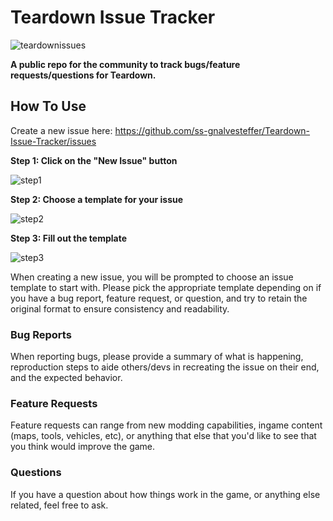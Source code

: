 # Teardown Issue Tracker
![teardownissues](https://user-images.githubusercontent.com/25854043/111224672-c8859980-85ac-11eb-9c6c-06e9b7c7c2ec.png)

**A public repo for the community to track bugs/feature requests/questions for Teardown.**


## How To Use
Create a new issue here: https://github.com/ss-gnalvesteffer/Teardown-Issue-Tracker/issues

**Step 1: Click on the "New Issue" button**

![step1](https://user-images.githubusercontent.com/25854043/111225141-68dbbe00-85ad-11eb-8e93-d7a5c6eca8f2.png)


**Step 2: Choose a template for your issue**

![step2](https://user-images.githubusercontent.com/25854043/111225086-582b4800-85ad-11eb-9aff-a70359ea28f4.png)


**Step 3: Fill out the template**

![step3](https://user-images.githubusercontent.com/25854043/111225204-81e46f00-85ad-11eb-9f4e-75e0b86228cb.png)



When creating a new issue, you will be prompted to choose an issue template to start with. Please pick the appropriate template depending on if you have a bug report, feature request, or question, and try to retain the original format to ensure consistency and readability.


### Bug Reports
When reporting bugs, please provide a summary of what is happening, reproduction steps to aide others/devs in recreating the issue on their end, and the expected behavior.

### Feature Requests
Feature requests can range from new modding capabilities, ingame content (maps, tools, vehicles, etc), or anything that else that you'd like to see that you think would improve the game.

### Questions
If you have a question about how things work in the game, or anything else related, feel free to ask.
